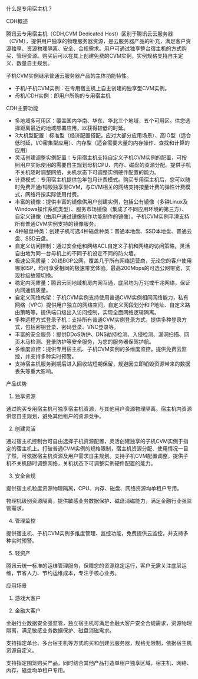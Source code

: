 什么是专用宿主机？

CDH概述

腾讯云专用宿主机（CDH,CVM Dedicated Host）区别于腾讯云云服务器（CVM），提供用户独享的物理服务器资源，是云服务器产品的补充，满足客户资源独享、资源物理隔离、安全、合规需求。用户可通过独享整台宿主机的方式购买、管理资源。购买后可以在其上创建免费的CVM实例，实例规格支持自主定义、数量自主规划。

子机CVM实例继承普通云服务器产品的主体功能特性。

- 子机/子机CVM实例：在专用宿主机上自主创建的独享型CVM实例。
- 母机/CDH实例：即用户所购的专用宿主机

CDH主要功能

- 多地域多可用区：覆盖国内华南、华东、华北三个地域，五个可用区。供您选择距离最近的地域部署应用，以获得较低的时延。
- 3大机型配置：标准型（经济配置搭配，应对大部分应用场景）、高IO型（适合低时延，I/O密集型应用）、内存型（适合需要大量的内存操作、查找和计算的应用）
- 灵活创建调整实例配置：专用宿主机支持自定义子机CVM实例的配置，可按照用户实际使用的需要自主规划母机CPU、内存、磁盘的资源分配。提供子机不关机随时调整网络，关机状态下可调整实例硬件配置的能力。
- 计费模式：专用宿主机提供包年包月计费模式。购买专用宿主机后，您可以随时免费开通/销毁独享型CVM，与CVM相关的网络支持按量计费的弹性计费模式，网络将按实际使用付费。
- 丰富的镜像：提供丰富的镜像供用户创建实例，包括公有镜像（多钟Linux及Windows操作系统类型）、服务市场镜像（集成了不同应用环境的第三方）、自定义镜像（由用户通过镜像制作功能制作的镜像）。子机CVM实例平滑支持所有普通CVM实例支持的镜像服务。
- 4种磁盘种类：创建子机可选4种磁盘种类：普通本地盘、SSD本地盘、普通云盘、SSD云盘。
- 自定义访问控制：通过安全组和网络ACL自定义子机和网络的访问策略，灵活自由地为同一台母机上的不同子机设定不同的防火墙。
- 极速公网质量：20线BGP公网，覆盖几乎所有网络运营商，无论您的客户使用哪家ISP，均可享受相同的极速带宽体验。最高200Mbps的可选公网带宽，实现秒级故障切换。
- 稳定内网质量：腾讯云同地域机房内网互通，底层均为万兆或千兆网络，保证内网通信质量。
- 自定义网络构架：子机CVM实例支持使用普通CVM实例相同网络能力，私有网络（VPC）提供用户独立的网络空间，自定义网段划分和IP地址、自定义路由策略等。提供端口级出入访问控制，实现全面网络逻辑隔离。
- 多种远程方式登录子机：支持所有普通CVM实例登录方式，提供多种登录方式，包括密钥登录、密码登录、VNC登录等。
- 丰富的安全服务：提供DDoS防护、DNS劫持检测、入侵检测、漏洞扫描、网页木马检测、登录防护等安全服务，为您的服务器保驾护航。
- 多维度监控：提供专用宿主机、子机CVM实例的多维度监控。提供免费云监控，并支持多种实时预警。
- 支持宿主机服务到期后进入回收站短期保留，规避因立即销毁资源带来的数据丢失等重大影响。

产品优势

1. 独享资源

通过购买专用宿主机可独享宿主机资源，与其他用户资源物理隔离。宿主机内资源供您自主规划，避免其他租户的资源竞争。

2. 创建灵活

通过宿主机控制台可自由选择子机资源配置，灵活创建独享的子机CVM实例于指定的宿主机上。打破普通CVM实例的规格限制，宿主机资源分配、使用情况一目了然，可依据宿主机资源及用户需求自主规划。支持子机CVM配置调整，提供子机不关机随时调整网络，关机状态下可调整实例硬件配置的能力。

3. 安全合规

提供宿主机粒度资源物理隔离，CPU、内存、磁盘、网络资源均单租户专用。

物理机级别资源隔离，提供敏感业务数据保护、磁盘消磁能力，满足金融行业强监管需求。

4. 管理监控

提供宿主机、子机CVM实例多维度管理、监控功能，免费提供云监控，并支持多种实时预警。

5. 轻资产

腾讯云统一标准的运维管理服务，保障您的资源稳定运行，客户无需关注底层运维，节省人力、节约运维成本，专注于核心业务。



应用场景

1. 游戏大客户

2. 金融大客户


金融行业数据安全强监管，独立宿主机可满足金融大客户安全合规需求，资源物理隔离，满足敏感业务数据保护、磁盘消磁需求。

支持指定单台、多台宿主机等方式购买和创建云服务器，规格无限制，依据宿主机资源自定义。

支持指定围笼购买产品，同时结合其他产品打造单租户独享区域，宿主机、网络、内存、磁盘均单租户专用。



